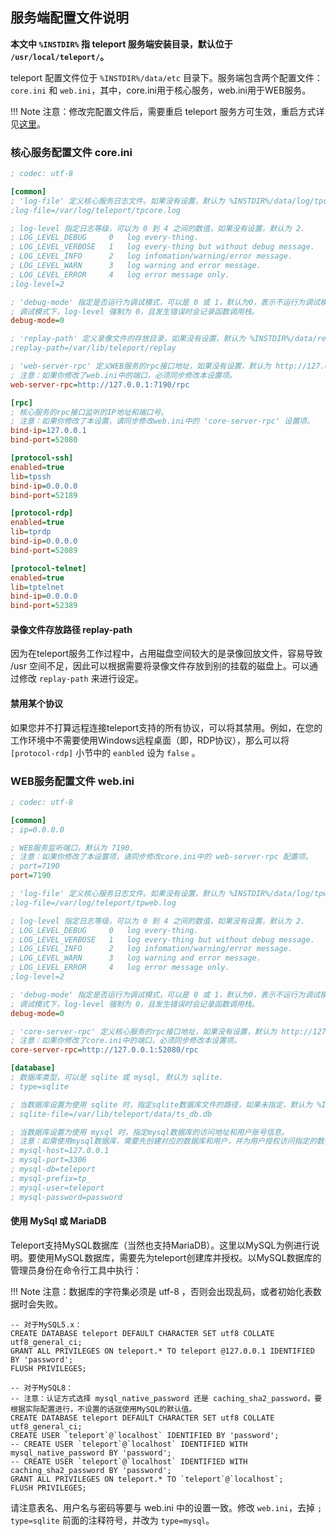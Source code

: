 ## 服务端配置文件说明

**本文中 `%INSTDIR%` 指 teleport 服务端安装目录，默认位于 `/usr/local/teleport/`。**

teleport 配置文件位于 `%INSTDIR%/data/etc` 目录下。服务端包含两个配置文件： `core.ini` 和 `web.ini`，其中，core.ini用于核心服务，web.ini用于WEB服务。

!!! Note
    注意：修改完配置文件后，需要重启 teleport 服务方可生效，重启方式详见[这里](install.md#server-control)。

### 核心服务配置文件 <a id="core-ini"></a>core.ini

```ini
; codec: utf-8

[common]
; 'log-file' 定义核心服务日志文件。如果没有设置，默认为 %INSTDIR%/data/log/tpcore.log
;log-file=/var/log/teleport/tpcore.log

; log-level 指定日志等级，可以为 0 到 4 之间的数值，如果没有设置，默认为 2.
; LOG_LEVEL_DEBUG     0   log every-thing.
; LOG_LEVEL_VERBOSE   1   log every-thing but without debug message.
; LOG_LEVEL_INFO      2   log infomation/warning/error message.
; LOG_LEVEL_WARN      3   log warning and error message.
; LOG_LEVEL_ERROR     4   log error message only.
;log-level=2

; 'debug-mode' 指定是否运行为调试模式，可以是 0 或 1，默认为0，表示不运行为调试模式。
; 调试模式下，log-level 强制为 0，且发生错误时会记录函数调用栈。
debug-mode=0

; 'replay-path' 定义录像文件的存放目录，如果没有设置，默认为 %INSTDIR%/data/replay
;replay-path=/var/lib/teleport/replay

; 'web-server-rpc' 定义WEB服务的rpc接口地址，如果没有设置，默认为 http://127.0.0.1:7190/rpc
; 注意：如果你修改了web.ini中的端口，必须同步修改本设置项。
web-server-rpc=http://127.0.0.1:7190/rpc

[rpc]
; 核心服务的rpc接口监听的IP地址和端口号。
; 注意：如果你修改了本设置，请同步修改web.ini中的 'core-server-rpc' 设置项。
bind-ip=127.0.0.1
bind-port=52080

[protocol-ssh]
enabled=true
lib=tpssh
bind-ip=0.0.0.0
bind-port=52189

[protocol-rdp]
enabled=true
lib=tprdp
bind-ip=0.0.0.0
bind-port=52089

[protocol-telnet]
enabled=true
lib=tptelnet
bind-ip=0.0.0.0
bind-port=52389
```

#### 录像文件存放路径 <a id="replay-path"></a>replay-path

因为在teleport服务工作过程中，占用磁盘空间较大的是录像回放文件，容易导致 /usr 空间不足，因此可以根据需要将录像文件存放到别的挂载的磁盘上。可以通过修改 `replay-path` 来进行设定。

#### 禁用某个协议

如果您并不打算远程连接teleport支持的所有协议，可以将其禁用。例如，在您的工作环境中不需要使用Windows远程桌面（即，RDP协议），那么可以将 `[protocol-rdp]` 小节中的 `eanbled` 设为 `false` 。


### WEB服务配置文件 <a id="web-ini"></a>web.ini

```ini
; codec: utf-8

[common]
; ip=0.0.0.0

; WEB服务监听端口，默认为 7190.
; 注意：如果你修改了本设置项，请同步修改core.ini中的 web-server-rpc 配置项。
; port=7190
port=7190

; 'log-file' 定义核心服务日志文件。如果没有设置，默认为 %INSTDIR%/data/log/tpweb.log
;log-file=/var/log/teleport/tpweb.log

; log-level 指定日志等级，可以为 0 到 4 之间的数值，如果没有设置，默认为 2.
; LOG_LEVEL_DEBUG     0   log every-thing.
; LOG_LEVEL_VERBOSE   1   log every-thing but without debug message.
; LOG_LEVEL_INFO      2   log infomation/warning/error message.
; LOG_LEVEL_WARN      3   log warning and error message.
; LOG_LEVEL_ERROR     4   log error message only.
;log-level=2

; 'debug-mode' 指定是否运行为调试模式，可以是 0 或 1，默认为0，表示不运行为调试模式。
; 调试模式下，log-level 强制为 0，且发生错误时会记录函数调用栈。
debug-mode=0

; 'core-server-rpc' 定义核心服务的rpc接口地址，如果没有设置，默认为 http://127.0.0.1:52080/rpc
; 注意：如果你修改了core.ini中的端口，必须同步修改本设置项。
core-server-rpc=http://127.0.0.1:52080/rpc

[database]
; 数据库类型，可以是 sqlite 或 mysql, 默认为 sqlite.
; type=sqlite

; 当数据库设置为使用 sqlite 时，指定sqlite数据库文件的路径，如果未指定，默认为 %INSTDIR%/data/db/ts_db.db
; sqlite-file=/var/lib/teleport/data/ts_db.db

; 当数据库设置为使用 mysql 时，指定mysql数据库的访问地址和用户账号信息。
; 注意：如需使用mysql数据库，需要先创建对应的数据库和用户，并为用户授权访问指定的数据库。
; mysql-host=127.0.0.1
; mysql-port=3306
; mysql-db=teleport
; mysql-prefix=tp_
; mysql-user=teleport
; mysql-password=password
```

#### 使用 <a id="use-mysql"></a>MySql 或 MariaDB

Teleport支持MySQL数据库（当然也支持MariaDB）。这里以MySQL为例进行说明。要使用MySQL数据库，需要先为teleport创建库并授权。以MySQL数据库的管理员身份在命令行工具中执行：

!!! Note
    注意：数据库的字符集必须是 utf-8 ，否则会出现乱码，或者初始化表数据时会失败。

```mysql
-- 对于MySQL5.x：
CREATE DATABASE teleport DEFAULT CHARACTER SET utf8 COLLATE utf8_general_ci;
GRANT ALL PRIVILEGES ON teleport.* TO teleport @127.0.0.1 IDENTIFIED BY 'password';
FLUSH PRIVILEGES;

-- 对于MySQL8：
-- 注意：认证方式选择 mysql_native_password 还是 caching_sha2_password，要根据实际配置进行，不设置的话就使用MySQL的默认值。
CREATE DATABASE teleport DEFAULT CHARACTER SET utf8 COLLATE utf8_general_ci;
CREATE USER `teleport`@`localhost` IDENTIFIED BY 'password';
-- CREATE USER `teleport`@`localhost` IDENTIFIED WITH mysql_native_password BY 'password';
-- CREATE USER `teleport`@`localhost` IDENTIFIED WITH caching_sha2_password BY 'password';
GRANT ALL PRIVILEGES ON teleport.* TO `teleport`@`localhost`;
FLUSH PRIVILEGES;
```

请注意表名、用户名与密码等要与 web.ini 中的设置一致。修改 `web.ini`，去掉 `; type=sqlite` 前面的注释符号，并改为 `type=mysql`。

